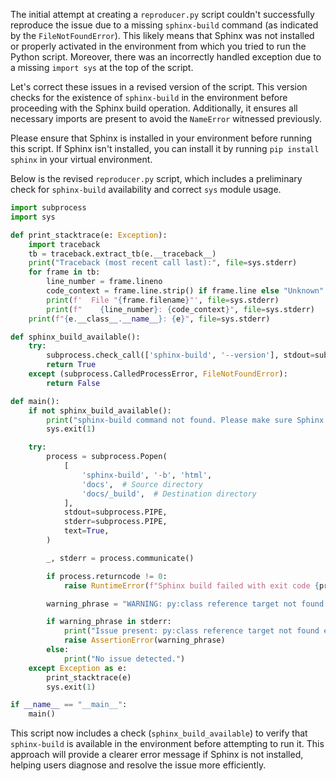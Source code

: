 The initial attempt at creating a `reproducer.py` script couldn't successfully reproduce the issue due to a missing `sphinx-build` command (as indicated by the `FileNotFoundError`). This likely means that Sphinx was not installed or properly activated in the environment from which you tried to run the Python script. Moreover, there was an incorrectly handled exception due to a missing `import sys` at the top of the script.

Let's correct these issues in a revised version of the script. This version checks for the existence of `sphinx-build` in the environment before proceeding with the Sphinx build operation. Additionally, it ensures all necessary imports are present to avoid the `NameError` witnessed previously.

Please ensure that Sphinx is installed in your environment before running this script. If Sphinx isn't installed, you can install it by running `pip install sphinx` in your virtual environment.

Below is the revised `reproducer.py` script, which includes a preliminary check for `sphinx-build` availability and correct `sys` module usage.

```python
import subprocess
import sys

def print_stacktrace(e: Exception):
    import traceback
    tb = traceback.extract_tb(e.__traceback__)
    print("Traceback (most recent call last):", file=sys.stderr)
    for frame in tb:
        line_number = frame.lineno
        code_context = frame.line.strip() if frame.line else "Unknown"
        print(f'  File "{frame.filename}"', file=sys.stderr)
        print(f"    {line_number}: {code_context}", file=sys.stderr)
    print(f"{e.__class__.__name__}: {e}", file=sys.stderr)

def sphinx_build_available():
    try:
        subprocess.check_call(['sphinx-build', '--version'], stdout=subprocess.DEVNULL, stderr=subprocess.DEVNULL)
        return True
    except (subprocess.CalledProcessError, FileNotFoundError):
        return False

def main():
    if not sphinx_build_available():
        print("sphinx-build command not found. Please make sure Sphinx is installed.", file=sys.stderr)
        sys.exit(1)

    try:
        process = subprocess.Popen(
            [
                'sphinx-build', '-b', 'html',
                'docs',  # Source directory
                'docs/_build',  # Destination directory
            ],
            stdout=subprocess.PIPE,
            stderr=subprocess.PIPE,
            text=True,
        )

        _, stderr = process.communicate()

        if process.returncode != 0:
            raise RuntimeError(f"Sphinx build failed with exit code {process.returncode}")

        warning_phrase = "WARNING: py:class reference target not found: .."

        if warning_phrase in stderr:
            print("Issue present: py:class reference target not found error for ellipsis detected.")
            raise AssertionError(warning_phrase)
        else:
            print("No issue detected.")
    except Exception as e:
        print_stacktrace(e)
        sys.exit(1)

if __name__ == "__main__":
    main()
```

This script now includes a check (`sphinx_build_available`) to verify that `sphinx-build` is available in the environment before attempting to run it. This approach will provide a clearer error message if Sphinx is not installed, helping users diagnose and resolve the issue more efficiently.